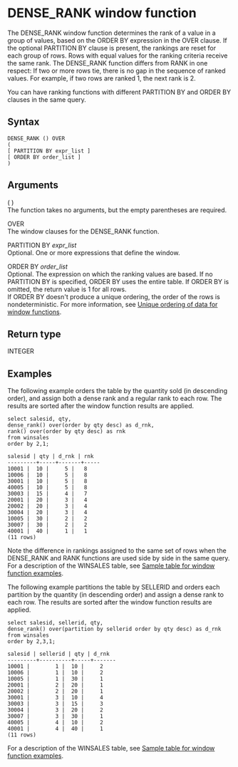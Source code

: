 # DENSE\_RANK window function<a name="r_WF_DENSE_RANK"></a>

The DENSE\_RANK window function determines the rank of a value in a group of values, based on the ORDER BY expression in the OVER clause\. If the optional PARTITION BY clause is present, the rankings are reset for each group of rows\. Rows with equal values for the ranking criteria receive the same rank\. The DENSE\_RANK function differs from RANK in one respect: If two or more rows tie, there is no gap in the sequence of ranked values\. For example, if two rows are ranked 1, the next rank is 2\. 

You can have ranking functions with different PARTITION BY and ORDER BY clauses in the same query\. 

## Syntax<a name="r_WF_DENSE_RANK-synopsis"></a>

```
DENSE_RANK () OVER
(
[ PARTITION BY expr_list ]
[ ORDER BY order_list ]
)
```

## Arguments<a name="r_WF_DENSE_RANK-arguments"></a>

\( \)   
The function takes no arguments, but the empty parentheses are required\. 

OVER   
The window clauses for the DENSE\_RANK function\. 

PARTITION BY *expr\_list*   
Optional\. One or more expressions that define the window\. 

ORDER BY *order\_list*   
Optional\. The expression on which the ranking values are based\. If no PARTITION BY is specified, ORDER BY uses the entire table\. If ORDER BY is omitted, the return value is 1 for all rows\.   
If ORDER BY doesn't produce a unique ordering, the order of the rows is nondeterministic\. For more information, see [Unique ordering of data for window functions](c_Window_functions.md#r_Examples_order_by_WF)\. 

## Return type<a name="c_Supported_data_types_wf_dense_rank"></a>

INTEGER

## Examples<a name="r_WF_DENSE_RANK-examples"></a>

The following example orders the table by the quantity sold \(in descending order\), and assign both a dense rank and a regular rank to each row\. The results are sorted after the window function results are applied\. 

```
select salesid, qty,
dense_rank() over(order by qty desc) as d_rnk,
rank() over(order by qty desc) as rnk
from winsales
order by 2,1;

salesid | qty | d_rnk | rnk
---------+-----+-------+-----
10001 |  10 |     5 |   8
10006 |  10 |     5 |   8
30001 |  10 |     5 |   8
40005 |  10 |     5 |   8
30003 |  15 |     4 |   7
20001 |  20 |     3 |   4
20002 |  20 |     3 |   4
30004 |  20 |     3 |   4
10005 |  30 |     2 |   2
30007 |  30 |     2 |   2
40001 |  40 |     1 |   1
(11 rows)
```

Note the difference in rankings assigned to the same set of rows when the DENSE\_RANK and RANK functions are used side by side in the same query\. For a description of the WINSALES table, see [Sample table for window function examples](c_Window_functions.md#r_Window_function_example)\.

The following example partitions the table by SELLERID and orders each partition by the quantity \(in descending order\) and assign a dense rank to each row\. The results are sorted after the window function results are applied\. 

```
select salesid, sellerid, qty,
dense_rank() over(partition by sellerid order by qty desc) as d_rnk
from winsales
order by 2,3,1;

salesid | sellerid | qty | d_rnk
---------+----------+-----+-------
10001 |        1 |  10 |     2
10006 |        1 |  10 |     2
10005 |        1 |  30 |     1
20001 |        2 |  20 |     1
20002 |        2 |  20 |     1
30001 |        3 |  10 |     4
30003 |        3 |  15 |     3
30004 |        3 |  20 |     2
30007 |        3 |  30 |     1
40005 |        4 |  10 |     2
40001 |        4 |  40 |     1
(11 rows)
```

 For a description of the WINSALES table, see [Sample table for window function examples](c_Window_functions.md#r_Window_function_example)\.